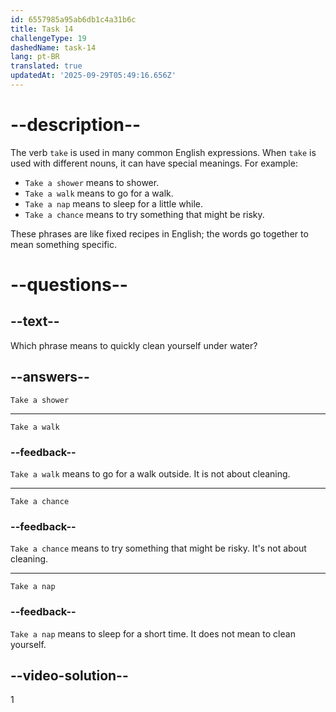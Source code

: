 ```yaml
---
id: 6557985a95ab6db1c4a31b6c
title: Task 14
challengeType: 19
dashedName: task-14
lang: pt-BR
translated: true
updatedAt: '2025-09-29T05:49:16.656Z'
---
```


# --description--

The verb `take` is used in many common English expressions. When `take` is used with different nouns, it can have special meanings. For example:

* `Take a shower` means to shower.
* `Take a walk` means to go for a walk.
* `Take a nap` means to sleep for a little while.
* `Take a chance` means to try something that might be risky.

These phrases are like fixed recipes in English; the words go together to mean something specific.

# --questions--

## --text--

Which phrase means to quickly clean yourself under water?

## --answers--

`Take a shower`

---

`Take a walk`

### --feedback--

`Take a walk` means to go for a walk outside. It is not about cleaning.

---

`Take a chance`

### --feedback--

`Take a chance` means to try something that might be risky. It's not about cleaning.

---

`Take a nap`

### --feedback--

`Take a nap` means to sleep for a short time. It does not mean to clean yourself.

## --video-solution--

1

